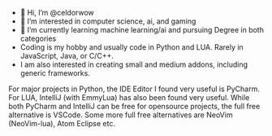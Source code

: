 - 👋 Hi, I’m @celdorwow
- 👀 I’m interested in computer science, ai, and gaming
- 🌱 I’m currently learning machine learning/ai and pursuing Degree in both categories
- Coding is my hobby and usually code in Python and LUA. Rarely in JavaScript, Java, or C/C++.
- I am also interested in creating small and medium addons, including generic frameworks.

For major projects in Python, the IDE Editor I found very useful is PyCharm. For LUA, IntelliJ (with EmmyLua) has also been found very useful. While both PyCharm and IntelliJ can be free for opensource projects, the full free alternative is VSCode. Some more full free alternatives are NeoVim (NeoVim-lua), Atom Eclipse etc.
